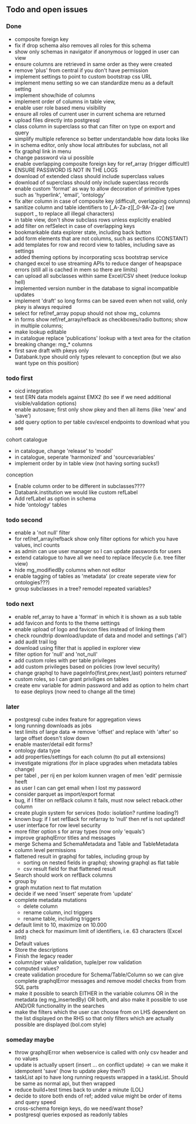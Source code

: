 ## Todo and open issues

### Done

* composite foreign key
* fix if drop schema also removes all roles for this schema
* show only schemas in navigator if anonymous or logged in user can view
* ensure columns are retrieved in same order as they were created
* remove 'plus' from central if you don't have permission
* implement settings to point to custom bootstrap css URL
* implement menu setting so we can standardize menu as a default setting
* implement show/hide of columns
* implement order of columns in table view,
* enable user role based menu visibility
* ensure all roles of current user in current schema are returned
* upload files directly into postgresql
* class column in superclass so that can filter on type on export and query
* simplify multiple reference so better understandable how data looks like
* in schema editor, only show local attributes for subclass, not all
* fix graphql link in menu
* change password via ui possible
* enable overlapping composite foreign key for ref_array (trigger difficult!)
* ENSURE PASSWORD IS NOT IN THE LOGS
* download of extended class should include superclass values
* download of superclass should only include superclass records
* enable custom 'format' as way to allow decoration of primitive types such as 'hyperlink', 'email', 'ontology'
* fix alter column in case of composite key (difficult, overlapping columns)
* sanitize column and table identifiers to [_A-Za-z][_0-9A-Za-z] (we support _ to replace all illegal characters)
* in table view, don't show subclass rows unless explicitly enabled
* add filter on refSelect in case of overlapping keys
* bookmarkable data explorer state, including back button
* add form elements that are not columns, such as sections (CONSTANT)
* add templates for row and record view to tables, including save as settings
* added theming options by incorporating scss bootstrap service
* changed excel to use streaming APIs to reduce danger of heapspace errors (still all is cached in mem so there are
  limits)
* can upload all subclasses within same Excel/CSV sheet (reduce lookup hell)
* implemented version number in the database to signal incompatible updates
* implement 'draft' so long forms can be saved even when not valid, only pkey is always required
* select for ref/ref_array popup should not show mg_ columns
* in forms show ref/ref_array/refback as checkboxes/radio buttons; show in multiple columns;
* make lookup editable
* in catalogue replace 'publications' lookup with a text area for the citation
* breaking change: mg_* columns
* first save draft with pkeys only
* Databank.type should only types relevant to conception (but we also want type on this position)

### todo first

* oicd integration
* test ERN data models against EMX2 (to see if we need additional visible/validation options)
* enable autosave; first only show pkey and then all items (like 'new' and 'save')
* add query option to per table csv/excel endpoints to download what you see

cohort catalogue

* in catalogue, change 'release' to 'model'
* in catalogue, seperate 'harmonized' and 'sourcevariables'
* implement order by in table view (not having sorting sucks!)

conception

* Enable column order to be different in subclasses????
* Databank.institution we would like custom refLabel
* Add refLabel as option in schema
* hide 'ontology' tables

### todo second

* enable a 'not null' filter
* for ref/ref_array/refback show only filter options for which you have values, incl counts
* as admin can use user manager so I can update passwords for users
* extend catalogue to have all we need to replace lifecycle (i.e. tree filter view)
* hide mg_modifiedBy columns when not editor
* enable tagging of tables as 'metadata' (or create seperate view for ontologies???)
* group subclasses in a tree? remodel repeated variables?

### todo next

* enable ref_array to have a 'format' in which it is shown as a sub table
* add favicon and fonts to the theme settings
* enable upload of logo and favicon files instead of linking them
* check roundtrip download/update of data and model and settings ('all')
* add audit trail log
* download using filter that is applied in explorer view
* filter option for 'null' and 'not_null'
* add custom roles with per table privileges
* add custom privileges based on policies (row level security)
* change graphql to have pageInfo{first,prev,next,last} pointers returned'
* custom roles, so I can grant priviliges on tables
* create env variable for admin password and add as option to helm chart to ease deploys (now need to change all the
  time)

### later

* postgresql cube index feature for aggregation views
* long running downloads as jobs
* test limits of large data => remove 'offset' and replace with 'after' so large offset doesn't slow down
* enable master/detail edit forms?
* ontology data type
* add properties/settings for each column (to put all extensions)
* investigate migrations (for in place upgrades when metadata tables change)
* per tabel , per rij en per kolom kunnen vragen of men 'edit' permissie heeft
* as user I can can get email when I lost my password
* consider parquet as import/export format
* bug, if I filter on refBack column it fails, must now select reback.other column
* create plugin system for services (todo: isolation? runtime loading?)
* known bug: if I set refBack for refarray to 'null' then ref is not updated!
* user interface for row level security
* more filter option s for array types (now only 'equals')
* improve graphqlError titles and messages
* merge Schema and SchemaMetadata and Table and TableMetadata
* column level permissions
* flattened result in graphql for tables, including group by
    * sorting on nested fields in graphql; showing graphql as flat table
    * csv result field for that flattened result
* Search should work on refBack columns
* group by
* graph mutation next to flat mutation
* decide if we need 'insert' seperate from 'update'
* complete metadata mutations
    * delete column
    * rename column, incl triggers
    * rename table, including triggers
* default limit to 10, maximize on 10.000
* add a check for maximum limit of identifiers, i.e. 63 characters (Excel limit)
* Default values
* Store the descriptions
* Finish the legacy reader
* column/per value validation, tuple/per row validation
* computed values?
* create validation procedure for Schema/Table/Column so we can give complete graphqlError messages and remove model
  checks from from SQL parts
* make it possible to search EITHER in the variable columns OR in the metadata (eg mg_insertedBy) OR both, and also make it possible to use AND/OR functionality in the searches 
* make the filters which the user can choose from on LHS dependent on the list displayed on the RHS so that only filters which are actually possible are displayed (bol.com style)

### someday maybe

* throw graphqlError when webservice is called with only csv header and no values
* update is actually upsert (insert ... on conflict update) -> can we make it idempotent 'save' (how to update pkey
  then?)
* taskList api to have long running requests wrapped in a taskList. Should be same as normal api, but then wrapped
* reduce build+test times back to under a minute (LOL)
* decide to store both ends of ref; added value might be order of items and query speed
* cross-schema foreign keys, do we need/want those?
* postgresql queries exposed as readonly tables
